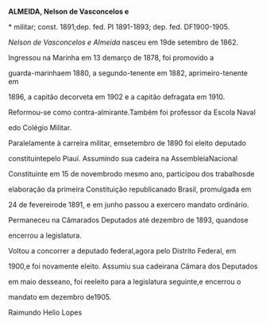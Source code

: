 **ALMEIDA, Nelson de Vasconcelos e**



\* militar; const. 1891;dep. fed. PI 1891-1893; dep. fed. DF1900-1905.



*Nelson de Vasconcelos e Almeida* nasceu em 19de setembro de 1862.



Ingressou na Marinha em 13 demarço de 1878, foi promovido a

guarda-marinhaem 1880, a segundo-tenente em 1882, aprimeiro-tenente em

1896, a capitão decorveta em 1902 e a capitão defragata em 1910.

Reformou-se como contra-almirante.Também foi professor da Escola Naval

edo Colégio Militar.



Paralelamente à carreira militar, emsetembro de 1890 foi eleito deputado

constituintepelo Piauí. Assumindo sua cadeira na AssembleiaNacional

Constituinte em 15 de novembrodo mesmo ano, participou dos trabalhosde

elaboração da primeira Constituição republicanado Brasil, promulgada em

24 de fevereirode 1891, e em junho passou a exercero mandato ordinário.

Permaneceu na Câmarados Deputados até dezembro de 1893, quandose

encerrou a legislatura.



Voltou a concorrer a deputado federal,agora pelo Distrito Federal, em

1900,e foi novamente eleito. Assumiu sua cadeirana Câmara dos Deputados

em maio desseano, foi reeleito para a legislatura seguinte,e encerrou o

mandato em dezembro de1905.



Raimundo Helio Lopes



